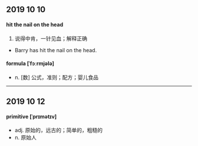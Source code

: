 ## 2019 10 10

#### hit the nail on the head

1. 说得中肯，一针见血；解释正确

* Barry has hit the nail on the head.

#### formula [ˈfɔːrmjələ] 

* n. [数] 公式，准则；配方；婴儿食品

----
## 2019 10 12

#### primitive [ˈprɪmətɪv]

* adj. 原始的，远古的；简单的，粗糙的
* n. 原始人
